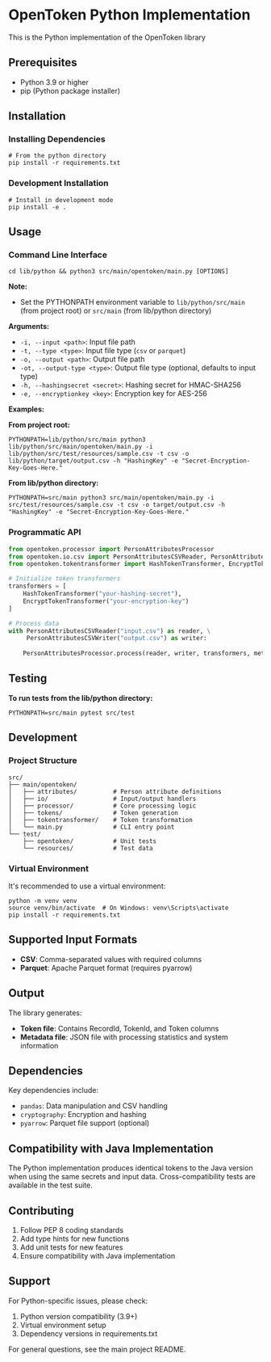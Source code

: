 # OpenToken Python Implementation

This is the Python implementation of the OpenToken library

## Prerequisites

- Python 3.9 or higher
- pip (Python package installer)

## Installation

### Installing Dependencies

```shell
# From the python directory
pip install -r requirements.txt
```

### Development Installation

```shell
# Install in development mode
pip install -e .
```

## Usage

### Command Line Interface

```shell
cd lib/python && python3 src/main/opentoken/main.py [OPTIONS]
```

**Note:**
- Set the PYTHONPATH environment variable to `lib/python/src/main` (from project root) or `src/main` (from lib/python directory)

**Arguments:**
- `-i, --input <path>`: Input file path
- `-t, --type <type>`: Input file type (`csv` or `parquet`)
- `-o, --output <path>`: Output file path
- `-ot, --output-type <type>`: Output file type (optional, defaults to input type)
- `-h, --hashingsecret <secret>`: Hashing secret for HMAC-SHA256
- `-e, --encryptionkey <key>`: Encryption key for AES-256

**Examples:**

**From project root:**
```shell
PYTHONPATH=lib/python/src/main python3 lib/python/src/main/opentoken/main.py -i lib/python/src/test/resources/sample.csv -t csv -o lib/python/target/output.csv -h "HashingKey" -e "Secret-Encryption-Key-Goes-Here."
```

**From lib/python directory:**
```shell
PYTHONPATH=src/main python3 src/main/opentoken/main.py -i src/test/resources/sample.csv -t csv -o target/output.csv -h "HashingKey" -e "Secret-Encryption-Key-Goes-Here."
```

### Programmatic API

```python
from opentoken.processor import PersonAttributesProcessor
from opentoken.io.csv import PersonAttributesCSVReader, PersonAttributesCSVWriter
from opentoken.tokentransformer import HashTokenTransformer, EncryptTokenTransformer

# Initialize token transformers
transformers = [
    HashTokenTransformer("your-hashing-secret"),
    EncryptTokenTransformer("your-encryption-key")
]

# Process data
with PersonAttributesCSVReader("input.csv") as reader, \
     PersonAttributesCSVWriter("output.csv") as writer:
    
    PersonAttributesProcessor.process(reader, writer, transformers, metadata)
```

## Testing

**To run tests from the lib/python directory:**
```shell
PYTHONPATH=src/main pytest src/test
```

## Development

### Project Structure

```
src/
├── main/opentoken/
│   ├── attributes/          # Person attribute definitions
│   ├── io/                  # Input/output handlers
│   ├── processor/           # Core processing logic
│   ├── tokens/              # Token generation
│   ├── tokentransformer/    # Token transformation
│   └── main.py              # CLI entry point
└── test/
    ├── opentoken/           # Unit tests
    └── resources/           # Test data
```

### Virtual Environment

It's recommended to use a virtual environment:

```shell
python -m venv venv
source venv/bin/activate  # On Windows: venv\Scripts\activate
pip install -r requirements.txt
```

## Supported Input Formats

- **CSV**: Comma-separated values with required columns
- **Parquet**: Apache Parquet format (requires pyarrow)

## Output

The library generates:
- **Token file**: Contains RecordId, TokenId, and Token columns
- **Metadata file**: JSON file with processing statistics and system information

## Dependencies

Key dependencies include:
- `pandas`: Data manipulation and CSV handling
- `cryptography`: Encryption and hashing
- `pyarrow`: Parquet file support (optional)

## Compatibility with Java Implementation

The Python implementation produces identical tokens to the Java version when using the same secrets and input data. Cross-compatibility tests are available in the test suite.

## Contributing

1. Follow PEP 8 coding standards
2. Add type hints for new functions
3. Add unit tests for new features
4. Ensure compatibility with Java implementation

## Support

For Python-specific issues, please check:
1. Python version compatibility (3.9+)
2. Virtual environment setup
3. Dependency versions in requirements.txt

For general questions, see the main project README.
